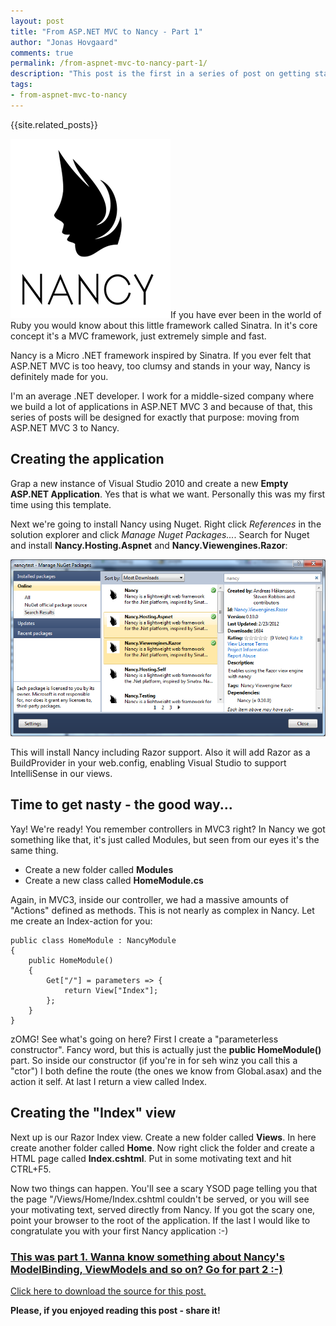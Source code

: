 ```yaml
--- 
layout: post
title: "From ASP.NET MVC to Nancy - Part 1"
author: "Jonas Hovgaard"
comments: true
permalink: /from-aspnet-mvc-to-nancy-part-1/
description: "This post is the first in a series of post on getting started with Nancy (NancyFX) as an experienced ASP.NET MVC developer."
tags:
- from-aspnet-mvc-to-nancy
---
```

{{site.related_posts}}

<a href="/postfiles/nancylogo-transparent.png" target="_blank"><img src="/postfiles/nancylogo-transparent.png" class="intextimage" /></a>If you have ever been in the world of Ruby you would know about this little framework called Sinatra. In it's core concept it's a MVC framework, just extremely simple and fast.

Nancy is a Micro .NET framework inspired by Sinatra. If you ever felt that ASP.NET MVC is too heavy, too clumsy and stands in your way, Nancy is definitely made for you.

I'm an average .NET developer. I work for a middle-sized company where we build a lot of applications in ASP.NET MVC 3 and because of that, this series of posts will be designed for exactly that purpose: moving from ASP.NET MVC 3 to Nancy.

## Creating the application

Grap a new instance of Visual Studio 2010 and create a new **Empty ASP.NET Application**. Yes that is what we want. Personally this was my first time using this template.

Next we're going to install Nancy using Nuget. Right click *References* in the solution explorer and click *Manage Nuget Packages...*. Search for Nuget and install **Nancy.Hosting.Aspnet** and **Nancy.Viewengines.Razor**:

<a href="/postfiles/part1-nuget.png" target="_blank"><img src="/postfiles/part1-nuget.png" class="maxwidth" /></a>

This will install Nancy including Razor support. Also it will add Razor as a BuildProvider in your web.config, enabling Visual Studio to support IntelliSense in our views.

## Time to get nasty - the good way...

Yay! We're ready! You remember controllers in MVC3 right? In Nancy we got something like that, it's just called Modules, but seen from our eyes it's the same thing.

*   Create a new folder called **Modules**
*   Create a new class called **HomeModule.cs**

Again, in MVC3, inside our controller, we had a massive amounts of "Actions" defined as methods. This is not nearly as complex in Nancy. Let me create an Index-action for you:

    public class HomeModule : NancyModule
    {
        public HomeModule()
        {
            Get["/"] = parameters => {
                return View["Index"];
            };
        }
    }
    

zOMG! See what's going on here? First I create a "parameterless constructor". Fancy word, but this is actually just the **public HomeModule()** part. So inside our constructor (if you're in for seh winz you call this a "ctor") I both define the route (the ones we know from Global.asax) and the action it self. At last I return a view called Index.

## Creating the "Index" view

Next up is our Razor Index view. Create a new folder called **Views**. In here create another folder called **Home**. Now right click the folder and create a HTML page called **Index.cshtml**. Put in some motivating text and hit CTRL+F5.

Now two things can happen. You'll see a scary YSOD page telling you that the page "/Views/Home/Index.cshtml couldn't be served, or you will see your motivating text, served directly from Nancy. If you got the scary one, point your browser to the root of the application. If the last I would like to congratulate you with your first Nancy application :-)

### [This was part 1. Wanna know something about Nancy's ModelBinding, ViewModels and so on? Go for part 2 :-)][1]

[Click here to download the source for this post.][2]

**Please, if you enjoyed reading this post - share it!**

 [1]: http://jhovgaard.net/from-aspnet-mvc-to-nancy-part-2/
 [2]: /postfiles/nancytest-part1.zip